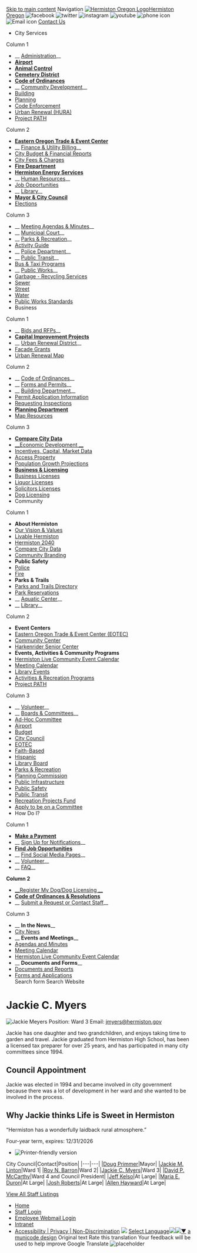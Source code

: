   [Skip to main content](https://www.hermiston.gov/directory-listing/jackie-c-myers/)  Navigation  [![Hermiston Oregon Logo](images/838d8e6e828d153d13a0e0682d21d8125d8f502bc9b7e4fb90357cdc563e72be.png)Hermiston Oregon](https://www.hermiston.gov/)   ![facebook](images/19d576c1b7d0bc6886549f707b513ad2d3a692e54b4dee7bc1e3e24a4abd0479.png)   ![twitter](images/49452a2a7f431a1bda0dc81e37e1a0c3c461437d288c7130e963822adf5bc9be.png)   ![instagram](images/3f92ec6bbf98fc40b30dff3acdbf2fca9dd733d8392c4113343c295c13c92247.png)   ![youtube](images/c30b690b000753e1853185e3fbdbb514ec0faeb242f1ccda038a001b19f3d44e.png)   ![phone icon](images/dfae9d27efefdc0ef6b51adf33e2e8b5624f64ebfa79fa326f1d73e70be74b80.png)   ![Email icon](images/3e06dc29057b759187a7ceccbae6cdc3511dc432c9368e7ba65381f4d64f4139.png)   [Contact Us](https://www.hermiston.gov/contact)  

 *  City Services   

Column 1  

   *  __ [Administration](https://www.hermiston.or.us/administration)__ 
   *  [__Airport__](https://www.hermiston.or.us/node/9181) 
   *  [__Animal Control__](https://www.hermiston.or.us/police/page/animal-control) 
   *  [__Cemetery District__](https://www.hermiston.or.us/cemetery-district) 
   *  [__Code of Ordinances__](https://www.codepublishing.com/OR/Hermiston/) 
   *  __ [Community Development](https://www.hermiston.or.us/node/86)__ 
   *  [Building](https://www.hermiston.or.us/commdev/page/building-department) 
   *  [Planning](https://www.hermiston.or.us/node/2701) 
   *  [Code Enforcement](https://www.hermiston.or.us/commdev/page/code-enforcement) 
   *  [Urban Renewal (HURA)](https://www.hermiston.or.us/node/2421) 
   *  [Project PATH](https://www.hermiston.or.us/commdev/page/project-path)   

Column 2  

   *  [__Eastern Oregon Trade & Event Center__](https://www.hermiston.or.us/eotec) 
   *  __ [Finance & Utility Billing](https://www.hermiston.or.us/finance)__ 
   *  [City Budget & Financial Reports](https://www.hermiston.gov/finance/page/financial-reports) 
   *  [City Fees & Charges](https://www.hermiston.gov/finance/page/all-city-fees-charges) 
   *  [__Fire Department__](https://www.hermiston.or.us/node/9271) 
   *  [__Hermiston Energy Services__](https://www.hermiston.or.us/energy) 
   *  __ [Human Resources](https://www.hermiston.or.us/node/2181)__ 
   *  [Job Opportunities](https://www.hermiston.or.us/jobs) 
   *  __ [Library](https://www.hermiston.or.us/node/133)__ 
   *  [__Mayor & City Council__](https://www.hermiston.or.us/citycouncil) 
   *  [Elections](https://www.hermiston.or.us/citycouncil/page/elections)   

Column 3  

   *  __ [Meeting Agendas & Minutes](https://www.hermiston.or.us/meetings1)__ 
   *  __ [Municipal Court](https://www.hermiston.or.us/node/2041)__ 
   *  __ [Parks & Recreation](https://www.hermiston.or.us/parksrec)__ 
   *  [Activity Guide](https://secure.rec1.com/OR/hermiston-or/catalog) 
   *  __ [Police Department](https://www.hermiston.or.us/police)__ 
   *  __ [Public Transit](https://www.hermiston.or.us/node/110)__ 
   *  [Bus & Taxi Programs](https://www.hermiston.gov/transit) 
   *  __ [Public Works](https://www.hermiston.or.us/publicworks)__ 
   *  [Garbage - Recycling Services](https://www.hermiston.or.us/publicworks/page/garbage-recycling-services) 
   *  [Sewer](https://www.hermiston.or.us/node/4641) 
   *  [Street](https://www.hermiston.or.us/node/4711) 
   *  [Water](https://www.hermiston.or.us/node/4731) 
   *  [Public Works Standards](https://www.hermiston.or.us/publicworks/page/public-works-standards)  
 *  Business   

Column 1  

   *  __ [Bids and RFPs](https://www.hermiston.or.us/rfps)__ 
   *  [__Capital Improvement Projects__](https://hermistonprojects.com/) 
   *  __ [Urban Renewal District](https://www.hermiston.or.us/node/2421)__ 
   *  [Facade Grants](https://www.hermiston.or.us/commdev/page/facade-grants) 
   *  [Urban Renewal Map](https://hermiston.maps.arcgis.com/apps/Viewer/index.html?appid=e56e4c977d53473a87ef47582ee695fc)   

Column 2  

   *  __ [Code of Ordinances](https://www.codepublishing.com/OR/Hermiston/)__ 
   *  __ [Forms and Permits](https://www.hermiston.or.us/forms)__ 
   *  __ [Building Department](https://www.hermiston.or.us/node/2451)__ 
   *  [Permit Application Information](https://www.hermiston.or.us/node/2471) 
   *  [Requesting Inspections](https://www.hermiston.or.us/node/2651) 
   *  [__Planning Department__](https://www.hermiston.or.us/node/2701) 
   *  [Map Resources](https://www.hermiston.or.us/node/3081)   

Column 3  

   *  [__Compare City Data__](https://www.hermiston.or.us/node/2431) 
   *  [__Economic Development __](https://www.hermiston.or.us/economic-development) 
   *  [Incentives, Capital, Market Data](https://www.hermiston.or.us/node/3461) 
   *  [Access Property](https://www.hermiston.or.us/economic-development/page/access-property) 
   *  [Population Growth Projections](https://www.hermiston.or.us/node/3511) 
   *  [__Business & Licensing__](https://www.hermiston.or.us/economic-development) 
   *  [Business Licenses](https://www.hermiston.or.us/economic-development/page/business-licenses) 
   *  [Liquor Licenses](https://www.hermiston.or.us/economic-development/page/liquor-licenses) 
   *  [Solicitors Licenses](https://www.hermiston.or.us/economic-development/page/solicitors-licenses) 
   *  [Dog Licensing](https://www.hermiston.or.us/police/page/animal-control)  
 *  Community   

Column 1  

   *  __About Hermiston__ 
   *  [Our Vision & Values](https://www.hermiston.or.us/administration) 
   *  [Livable Hermiston](https://www.hermiston.or.us/administration/page/livable-hermiston) 
   *  [Hermiston 2040](https://www.hermiston.or.us/administration/page/hermiston-2040-community-vision-action-plan) 
   *  [Compare City Data](https://www.hermiston.or.us/administration/page/compare-city-data) 
   *  [Community Branding](https://www.hermiston.or.us/administration/page/community-branding) 
   *  __Public Safety__ 
   *  [Police](https://www.hermiston.or.us/node/141) 
   *  [Fire](https://www.hermiston.or.us/fire) 
   *  __Parks & Trails__ 
   *  [Parks and Trails Directory](https://www.hermiston.or.us/parksites) 
   *  [Park Reservations](https://www.hermiston.or.us/parksrec/page/parks-trails) 
   *  __ [Aquatic Center](https://www.hermiston.or.us/parksrec/page/hermiston-family-aquatic-center)__ 
   *  __ [Library](https://www.hermiston.or.us/library)__   

Column 2  

   *  __Event Centers__ 
   *  [Eastern Oregon Trade & Event Center (EOTEC)](https://www.hermiston.or.us/node/3761) 
   *  [Community Center](https://www.hermiston.or.us/node/4331) 
   *  [Harkenrider Senior Center](https://www.hermiston.or.us/node/4301) 
   *  __Events, Activities & Community Programs__ 
   *  [Hermiston Live Community Event Calendar](https://www.hermiston.gov/hermiston-live) 
   *  [Meeting Calendar](https://www.hermiston.or.us/calendar) 
   *  [Library Events ](https://www.hermiston.or.us/library/page/calendar) 
   *  [Activities & Recreation Programs](https://secure.rec1.com/OR/hermiston-or/catalog) 
   *  [Project PATH](https://www.hermiston.or.us/commdev/page/project-path)   

Column 3  

   *  __ [Volunteer](https://www.hermiston.or.us/node/2881)__ 
   *  __ [Boards & Committees](https://www.hermiston.gov/bc)__ 
   *  [Ad-Hoc Committee](https://www.hermiston.gov/bc-ahc) 
   *  [Airport ](https://www.hermiston.or.us/bc-airport) 
   *  [Budget ](https://www.hermiston.or.us/bc-budget) 
   *  [City Council](https://www.hermiston.or.us/citycouncil) 
   *  [EOTEC ](https://www.hermiston.or.us/bc-eotec) 
   *  [Faith-Based ](https://www.hermiston.or.us/bc-faith) 
   *  [Hispanic ](https://www.hermiston.or.us/bc-hac) 
   *  [Library Board](https://www.hermiston.or.us/library/page/library-board) 
   *  [Parks & Recreation ](https://www.hermiston.or.us/bc-parks) 
   *  [Planning Commission](https://www.hermiston.or.us/bc-pc) 
   *  [Public Infrastructure](https://www.hermiston.or.us/bc-pic) 
   *  [Public Safety ](https://www.hermiston.or.us/bc-psc) 
   *  [Public Transit](https://www.hermiston.or.us/bc-ptac) 
   *  [Recreation Projects Fund ](https://www.hermiston.or.us/bc-rpfac) 
   *  [Apply to be on a Committee](https://www.hermiston.or.us/bc/page/volunteers-matter)  
 *  How Do I?   

Column 1  

   *  [__Make a Payment__](https://www.hermiston.or.us/finance/page/make-payment-payment-assistance) 
   *  __ [Sign Up for Notifications](https://www.hermiston.or.us/subscribe)__ 
   *  [__Find Job Opportunities__](https://www.hermiston.or.us/jobs) 
   *  __ [Find Social Media Pages](https://www.hermiston.or.us/administration/page/social-media-hub)__ 
   *  __ [Volunteer](https://www.hermiston.or.us/bc/page/volunteers-matter)__ 
   *  __ [FAQ](https://www.hermiston.or.us/faqs)__   

 __Column 2__   

   *  [__Register My Dog/Dog Licensing __](https://www.hermiston.or.us/police/page/animal-control) 
   *  [__Code of Ordinances & Resolutions__](https://www.codepublishing.com/OR/Hermiston/) 
   *  __ [Submit a Request or Contact Staff](https://www.hermiston.or.us/node/7)__   

Column 3  

   *  __ __In the News____ 
   *  [City News](https://www.hermiston.or.us/news) 
   *  __ __Events and Meetings____ 
   *  [Agendas and Minutes](https://www.hermiston.or.us/meetings1) 
   *  [Meeting Calendar ](https://www.hermiston.or.us/calendar) 
   *  [Hermiston Live Community Event Calendar](https://www.hermiston.or.us/hermiston-live) 
   *  __ __Documents and Forms____ 
   *  [Documents and Reports](https://www.hermiston.or.us/documents) 
   *  [Forms and Applications](https://www.hermiston.or.us/forms)  
 Search form Search Website 

# Jackie C. Myers

  ![Jackie Meyers](images/2bea4b75d496c677dd78123f301f813cf514da05e90a37939b7d570054b6ea15.jpg)  Position:  Ward 3 Email:   [jmyers@hermiston.gov](mailto:jmyers@hermiston.gov)  

Jackie has one daughter and two grandchildren, and enjoys taking time to garden and travel. Jackie graduated from Hermiston High School, has been a licensed tax preparer for over 25 years, and has participated in many city committees since 1994.

## Council Appointment

Jackie was elected in 1994 and became involved in city government because there was a lot of development in her ward and she wanted to be involved in the process.

## Why Jackie thinks Life is Sweet in Hermiston

“Hermiston has a wonderfully laidback rural atmosphere.”

Four-year term, expires: 12/31/2026

 *  ![Printer-friendly version](images/42f80fc5de3d05abd13349e1d1a393fa098e2a9977291d3a22b1d25e8637606a.png) 

City Council|Contact|Position|
|---|---|
|[Doug Primmer](https://www.hermiston.gov/directory-listing/doug-primmer)|Mayor|
|[Jackie M. Linton](https://www.hermiston.gov/directory-listing/jackie-m-linton)|Ward 1|
|[Roy N. Barron](https://www.hermiston.gov/directory-listing/roy-n-barron)|Ward 2|
|[Jackie C. Myers](https://www.hermiston.gov/directory-listing/jackie-c-myers)|Ward 3|
|[David P. McCarthy](https://www.hermiston.gov/directory-listing/david-p-mccarthy)|Ward 4 and Council President|
|[Jeff Kelso](https://www.hermiston.gov/directory-listing/jeff-kelso)|At Large|
|[Maria E. Duron](https://www.hermiston.gov/directory-listing/maria-e-duron)|At Large|
|[Josh Roberts](https://www.hermiston.gov/directory-listing/josh-roberts)|At Large|
|[Allen Hayward](https://www.hermiston.gov/directory-listing/allen-hayward)|At Large|

 [View All Staff Listings](https://www.hermiston.gov/directory) 

 *  [Home](https://www.hermiston.gov/) 
 *  [Staff Login](https://www.hermiston.gov/user/login?current=node/2261) 
 *  [Employee Webmail Login](https://outlook.office365.com/mail/) 
 *  [Intranet](https://www.hermiston.or.us/private) 
 *  [Accessibility | Privacy | Non-Discrimination](https://www.hermiston.gov/administration/page/liability-accessibility-non-discrimination-information) 
  ![](images/ab5314affea2908d9d1d48192927b2287dcc1864718987803c26fba0d5b54a47.gif)   [Select Language![](images/ab5314affea2908d9d1d48192927b2287dcc1864718987803c26fba0d5b54a47.gif)​![](images/ab5314affea2908d9d1d48192927b2287dcc1864718987803c26fba0d5b54a47.gif)▼](https://www.hermiston.gov/directory-listing/jackie-c-myers/)   [a municode design](http://www.municodeweb.com/)  Original text Rate this translation Your feedback will be used to help improve Google Translate  ![placeholder](images/838d8e6e828d153d13a0e0682d21d8125d8f502bc9b7e4fb90357cdc563e72be.png)  